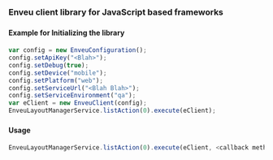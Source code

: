 ### Enveu client library for JavaScript based frameworks

#### Example for Initializing the library　
```javascript
var config = new EnveuConfiguration();
config.setApiKey("<Blah>");
config.setDebug(true);
config.setDevice("mobile");
config.setPlatform("web");
config.setServiceUrl("<Blah Blah>");
config.setServiceEnvironment("qa");
var eClient = new EnveuClient(config);
EnveuLayoutManagerService.listAction(0).execute(eClient);
```

#### Usage 　
```javascript
EnveuLayoutManagerService.listAction(0).execute(eClient, <callback method>);
```
